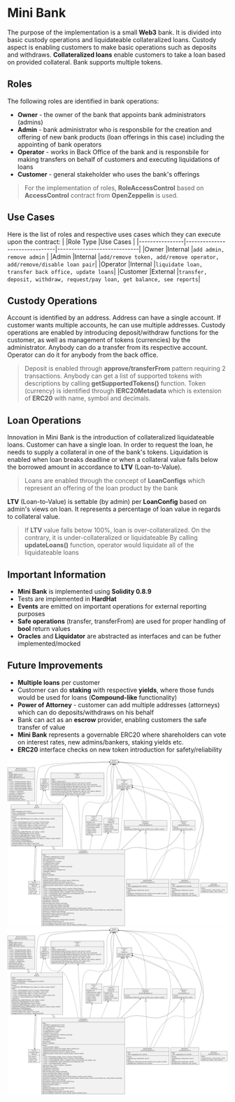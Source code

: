 # Mini Bank
The purpose of the implementation is a small **Web3** bank. It is divided into basic custody operations and liquidateable collateralized loans. Custody aspect is enabling customers to make basic operations such as deposits and withdraws. **Collateralized loans** enable customers to take a loan based on provided collateral. Bank supports multiple tokens.

## Roles
The following roles are identified in bank operations:
- **Owner** - the owner of the bank that appoints bank administrators (admins)
- **Admin** - bank administrator who is responsbile for the creation and offering of new bank products (loan offerings in this case) including the appointing of bank operators
- **Operator** - works in Back Office of the bank and is responsbile for making transfers on behalf of customers and executing liquidations of loans
- **Customer** - general stakeholder who uses the bank's offerings

> For the implementation of roles, **RoleAccessControl** based on **AccessControl** contract from **OpenZeppelin** is used.
## Use Cases
Here is the list of roles and respective uses cases which they can execute upon the contract:
|                |Role Type                      |Use Cases                    |
|----------------|-------------------------------|-----------------------------|
|Owner           |Internal                       |`add admin, remove admin`             |
|Admin           |Internal                       |`add/remove token, add/remove operator, add/remove/disable loan pair`|
|Operator        |Internal                       |`liquidate loan, transfer back office, update loans`|
|Customer        |External                       |`transfer, deposit, withdraw, request/pay loan, get balance, see reports`|

## Custody Operations
Account is identified by an address. Address can have a single account. If customer wants multiple accounts, he can use multiple addresses. Custody operations are enabled by introducing deposit/withdraw functions for the customer, as well as management of tokens (currencies) by the administrator. Anybody can do a transfer from its respective account. Operator can do it for anybody from the back office. 
> Deposit is enabled through **approve/transferFrom** pattern requiring 2 transactions.
> Anybody can get a list of supported tokens with descriptions by calling **getSupportedTokens()** function.
> Token (currency) is identified through **IERC20Metadata** which is extension of **ERC20** with name, symbol and decimals.

## Loan Operations
Innovation in Mini Bank is the introduction of collateralized liquidateable loans. Customer can have a single loan. In order to request the loan, he needs to supply a collateral in one of the bank's tokens. Liquidation is enabled when loan breaks deadline or when a collateral value falls below the borrowed amount in accordance to **LTV** (Loan-to-Value).

> Loans are enabled through the concept of **LoanConfigs** which represent an offering of the loan product by the bank

**LTV** (Loan-to-Value) is settable (by admin) per **LoanConfig** based on admin's views on loan. It represents a percentage of loan value in regards to collateral value. 

> If **LTV** value falls betow 100%, loan is over-collateralized. On the contrary, it is under-collateralized or liquidateable
> By calling **updateLoans()** function, operator would liquidate all of the liquidateable loans

## Important Information

- **Mini Bank** is implemented using **Solidity 0.8.9**
- Tests are implemented in **HardHat**
- **Events** are emitted on important operations for external reporting purposes
- **Safe operations** (transfer, transferFrom) are used for proper handling of **bool** return values
- **Oracles** and **Liquidator** are abstracted as interfaces and can be futher implemented/mocked

## Future Improvements

- **Multiple loans** per customer
- Customer can do **staking** with respective **yields**, where those funds would be used for loans (**Compound-like** functionality)
- **Power of Attorney** - customer can add multiple addresses (attorneys) which can do deposits/withdraws on his behalf
- Bank can act as an **escrow** provider, enabling customers the safe transfer of value
- **Mini Bank** represents a governable ERC20 where shareholders can vote on interest rates, new admins/bankers, staking yields etc.
- **ERC20** interface checks on new token introduction for safety/reliability

![Alt text](./class-diagram.svg)
<img src="./class-diagram.svg">

